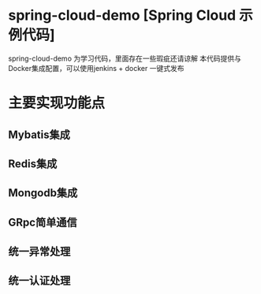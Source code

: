 # spring-cloud-demo [Spring Cloud 示例代码]
spring-cloud-demo 为学习代码，里面存在一些瑕疵还请谅解
本代码提供与Docker集成配置，可以使用jenkins + docker 一键式发布



# 主要实现功能点

## Mybatis集成
## Redis集成
## Mongodb集成
## GRpc简单通信
## 统一异常处理
## 统一认证处理
